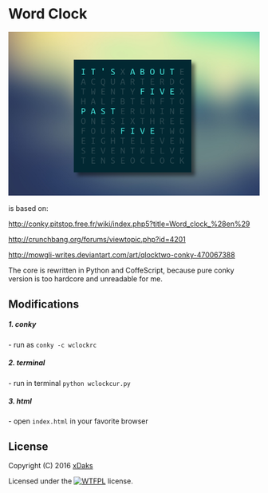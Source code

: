 # Word Clock

![Word Clock Preview](https://github.com/codepage/wclock/blob/master/preview.png)

is based on:

http://conky.pitstop.free.fr/wiki/index.php5?title=Word_clock_%28en%29

http://crunchbang.org/forums/viewtopic.php?id=4201

http://mowgli-writes.deviantart.com/art/qlocktwo-conky-470067388

The core is rewritten in Python and CoffeScript, because pure conky version is too hardcore and unreadable for me.

## Modifications

##### 1\. conky

\- run as `conky -c wclockrc`

##### 2\. terminal

\- run in terminal `python wclockcur.py`

##### 3\. html

\- open `index.html` in your favorite browser

## License

Copyright (C) 2016 [xDaks](http://xdaks.deviantart.com)

Licensed under the [![WTFPL](http://www.wtfpl.net/wp-content/uploads/2012/12/wtfpl-badge-2.png)](http://www.wtfpl.net) license.
